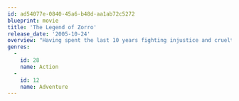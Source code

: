 ```yaml
---
id: ad54077e-0840-45a6-b48d-aa1ab72c5272
blueprint: movie
title: 'The Legend of Zorro'
release_date: '2005-10-24'
overview: "Having spent the last 10 years fighting injustice and cruelty, Alejandro de la Vega is now facing his greatest challenge: his loving wife Elena has thrown him out of the house!  Elena has filed for divorce and found comfort in the arms of Count Armand, a dashing French aristocrat.  But Alejandro knows something she doesn't: Armand is the evil mastermind behind a terrorist plot to destroy the United States.  And so, with his marriage and the county's future at stake, it's up to Zorro to save two unions before it's too late."
genres:
  -
    id: 28
    name: Action
  -
    id: 12
    name: Adventure
---
```

